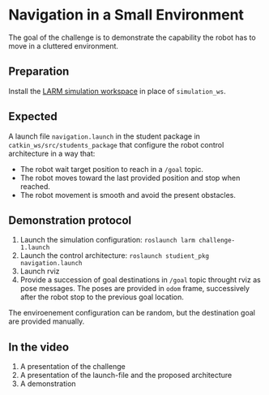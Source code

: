 # Navigation in a Small Environment

The goal of the challenge is to demonstrate the capability the robot has to move in a cluttered environment.

## Preparation

Install the [LARM simulation workspace](https://github.com/ceri-num/LARM-RDS-Simulation-WS) in place of `simulation_ws`.

## Expected

A launch file `navigation.launch` in the student package in `catkin_ws/src/students_package` that configure the robot control architecture in a way that:

* The robot wait target position to reach in a `/goal` topic.
* The robot moves toward the last provided position and stop when reached.
* The robot movement is smooth and avoid the present obstacles.

## Demonstration protocol

1. Launch the simulation configuration: `roslaunch larm challenge-1.launch`
2. Launch the control architecture: `roslaunch studient_pkg navigation.launch`
2. Launch rviz
3. Provide a succession of goal destinations in `/goal` topic throught rviz as pose messages. The poses are provided in `odom` frame, successively after the robot stop to the previous goal location.

The enviroenement configuration can be random, but the destination goal are provided manually.

## In the video

1. A presentation of the challenge
2. A presentation of the launch-file and the proposed architecture
3. A demonstration
